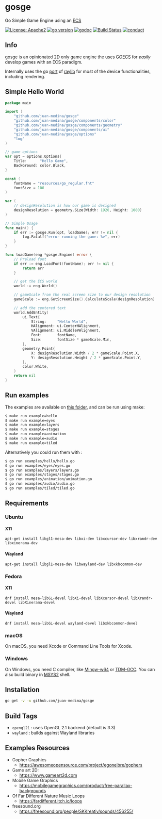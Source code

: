 # gosge
Go Simple Game Engine using an [ECS](https://github.com/juan-medina/goecs)

[![License: Apache2](https://img.shields.io/badge/license-Apache%202-blue.svg)](/LICENSE)
[![go version](https://img.shields.io/github/v/tag/juan-medina/gosge?label=version)](https://pkg.go.dev/mod/github.com/juan-medina/gosge)
[![godoc](https://godoc.org/github.com/juan-medina/gosge?status.svg)](https://pkg.go.dev/mod/github.com/juan-medina/gosge)
[![Build Status](https://travis-ci.com/juan-medina/gosge.svg?branch=main)](https://travis-ci.com/juan-medina/gosge)
[![conduct](https://img.shields.io/badge/code%20of%20conduct-contributor%20covenant%202.0-purple.svg?style=flat-square)](https://www.contributor-covenant.org/version/2/0/code_of_conduct/)

## Info

gosge is an opinionated 2D only game engine the uses [GOECS](https://github.com/juan-medina/goecs) for _easily_ develop games
with an ECS paradigm.

Internally uses the go [port](https://github.com/gen2brain/raylib-go) of [raylib](https://www.raylib.com/) for most of the device functionalities, including rendering.

## Simple Hello World

```go
package main

import (
	"github.com/juan-medina/gosge"
	"github.com/juan-medina/gosge/components/color"
	"github.com/juan-medina/gosge/components/geometry"
	"github.com/juan-medina/gosge/components/ui"
	"github.com/juan-medina/gosge/options"
	"log"
)

// game options
var opt = options.Options{
	Title:      "Hello Game",
	BackGround: color.Black,
}

const (
	fontName = "resources/go_regular.fnt"
	fontSize = 100
)

var (
	// designResolution is how our game is designed
	designResolution = geometry.Size{Width: 1920, Height: 1080}
)

// Simple Usage
func main() {
	if err := gosge.Run(opt, loadGame); err != nil {
		log.Fatalf("error running the game: %v", err)
	}
}

func loadGame(eng *gosge.Engine) error {
	// Preload font
	if err := eng.LoadFont(fontName); err != nil {
		return err
	}

	// get the ECS world
	world := eng.World()

	// gameScale from the real screen size to our design resolution
	gameScale := eng.GetScreenSize().CalculateScale(designResolution)

	// add the centered text
	world.AddEntity(
		ui.Text{
			String:     "Hello World",
			HAlignment: ui.CenterHAlignment,
			VAlignment: ui.MiddleVAlignment,
			Font:       fontName,
			Size:       fontSize * gameScale.Min,
		},
		geometry.Point{
			X: designResolution.Width / 2 * gameScale.Point.X,
			Y: designResolution.Height / 2 * gameScale.Point.Y,
		},
		color.White,
	)
	return nil
}
```

## Run examples

The examples are available on [this folder](/examples), and can be run using make:

```bash
$ make run example=hello
$ make run example=eyes
$ make run example=layers
$ make run example=stages
$ make run example=animation
$ make run example=audio
$ make run example=tiled
```

Alternatively you could run them with :

```bash
$ go run examples/hello/hello.go
$ go run examples/eyes/eyes.go
$ go run examples/layers/layers.go
$ go run examples/stages/stages.go
$ go run examples/animation/animation.go
$ go run examples/audio/audio.go
$ go run examples/tiled/tiled.go
```

## Requirements

### Ubuntu

#### X11

    apt-get install libgl1-mesa-dev libxi-dev libxcursor-dev libxrandr-dev libxinerama-dev

#### Wayland

    apt-get install libgl1-mesa-dev libwayland-dev libxkbcommon-dev

### Fedora

#### X11

    dnf install mesa-libGL-devel libXi-devel libXcursor-devel libXrandr-devel libXinerama-devel

#### Wayland

    dnf install mesa-libGL-devel wayland-devel libxkbcommon-devel

### macOS

On macOS, you need Xcode or Command Line Tools for Xcode.

### Windows

On Windows, you need C compiler, like [Mingw-w64](https://mingw-w64.org) or [TDM-GCC](http://tdm-gcc.tdragon.net/).
You can also build binary in [MSYS2](https://msys2.github.io/) shell.

## Installation

```bash
go get -v -u github.com/juan-medina/gosge
```

## Build Tags

- `opengl21` : uses OpenGL 2.1 backend (default is 3.3)
- `wayland` : builds against Wayland libraries

## Examples Resources
- Gopher Graphics
    - https://awesomeopensource.com/project/egonelbre/gophers
- Game art 2D:
    - https://www.gameart2d.com
-  Mobile Game Graphics
    - https://mobilegamegraphics.com/product/free-parallax-backgrounds
- Of Far Different Nature Music Loops
    - https://fardifferent.itch.io/loops
- freesound.org
    - https://freesound.org/people/SKKreativ/sounds/456255/
